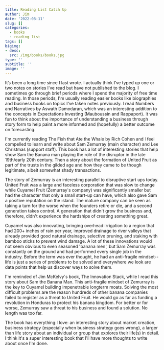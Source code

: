 ```yaml
---
title: Reading List Catch Up
author: Jim
date: '2022-08-11'
slug: []
categories:
  - books
  - reading list
tags: []
bigimg:
- desc: 
  src: /img/books/books.jpg
type: ''
subtitle: ''
image: ''
---
```


It’s been a long time since I last wrote. I actually think I’ve typed up one or two notes on stories I've read but have not published to the blog. I sometimes go through brief periods where I spend the majority of free time reading. In those periods, I'm usually reading easier books like biographies and business books on topics I've  taken notes previously. I read Numbers and Narratives by Aswath Damodaran, which was an interesting addition to the concepts in Expectations Investing (Mauboussin and Rappaport). It was fun to think about the importance of understanding a business through story form to help paint a more informed and (hopefully) a better outcome on forecasting.

I'm currently reading The Fish that Ate the Whale by Rich Cohen and I feel compelled to learn and write about Sam Zemurray (main character) and Lee Christmas (support staff). This book has a lot of interesting stories that help show Sam the Banana man playing the role of the  disruptor in the late 19th/early 20th century. Then a story about the formation of United Fruit as part of the trusts in the gilded age and how they came to be though legitimate, albeit somewhat shady transactions. 

The story of Zemurray is an interesting parallel to disruptive start ups today. United Fruit was a large and faceless corporation that was slow to change while Cuyamel Fruit (Zemurray's company) was significantly smaller but had the character that only a small start-up can have, which also gave Sam a positive reputation on the island. The mature company can be seen as taking a turn for the worse when the founders retire or die, and a second generation takes control. A generation that didn't grow the business and, therefore, didn't experience the hardships of creating something great.

Cuyamel was also innovating, bringing overhead irrigation to a region that had 200+ inches of rain per year, improved drainage to river valleys that already provided good natural drainage, selective pruning, and staking with bamboo sticks to prevent wind damage. A lot of these innovations would not seem obvious to even seasoned 'banana men', but Sam Zemurray was constantly on the ground and had performed every single job in the industry. Before the term was ever thought, he had an anti-fragile mindset--life is just a series of problems to be solved and everywhere we look are data points that help us discover ways to solve them. 

I'm reminded of Jim McKelvy's book, The Innovation Stack, while I read this story about Sam the Banana Man. This anti-fragile mindset of Zemurray is the key to Cuyamel building impenetrable longterm moats. Solving the most difficult problems are the reason hundreds of other banana companies failed to register as a threat to United Fruit. He would go as far as funding a revolution in Honduras to protect his banana kingdom. For better or for worse, Zemurray saw a threat to his business and found a solution. No length was too far. 

The book has everything I love: an interesting story about market creation, business strategy (especially when business strategy goes wrong), a larger than life story about an individual or group that explores their life(s) in detail. I think it's a super interesting book that I'll have more thoughts to write about once I'm done. 